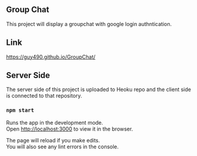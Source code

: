 ## Group Chat

This project will display a groupchat with google login authntication.

## Link

https://guy490.github.io/GroupChat/

## Server Side

The server side of this project is uploaded to Heoku repo and the client side is connected to that repository.

### `npm start`

Runs the app in the development mode.<br />
Open [http://localhost:3000](http://localhost:3000) to view it in the browser.

The page will reload if you make edits.<br />
You will also see any lint errors in the console.
